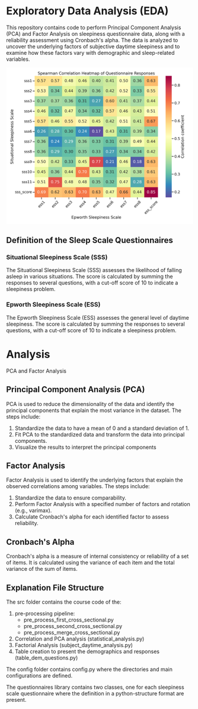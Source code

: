 # Exploratory Data Analysis (EDA)
This repository contains code to perform Principal Component Analysis (PCA) and Factor Analysis on sleepiness questionnaire data, along with a reliability assessment using Cronbach's alpha. The data is analyzed to uncover the underlying factors of subjective daytime sleepiness and to examine how these factors vary with demographic and sleep-related variables.

![alt text](presentation\correlation_ess_sss.png "Correlation Between Questionnaires")


## Definition of the Sleep Scale Questionnaires
### Situational Sleepiness Scale (SSS)
The Situational Sleepiness Scale (SSS) assesses the likelihood of falling asleep in various situations. The score is calculated by summing the responses to several questions, with a cut-off score of 10 to indicate a sleepiness problem.

### Epworth Sleepiness Scale (ESS)
The Epworth Sleepiness Scale (ESS) assesses the general level of daytime sleepiness. The score is calculated by summing the responses to several questions, with a cut-off score of 10 to indicate a sleepiness problem.

# Analysis
PCA and Factor Analysis
## Principal Component Analysis (PCA)
PCA is used to reduce the dimensionality of the data and identify the principal components that explain the most variance in the dataset. The steps include:

1. Standardize the data to have a mean of 0 and a standard deviation of 1.
2. Fit PCA to the standardized data and transform the data into principal components.
3. Visualize the results to interpret the principal components

## Factor Analysis
Factor Analysis is used to identify the underlying factors that explain the observed correlations among variables. The steps include:

1. Standardize the data to ensure comparability.
2. Perform Factor Analysis with a specified number of factors and rotation (e.g., varimax).
3. Calculate Cronbach's alpha for each identified factor to assess reliability.

## Cronbach's Alpha
Cronbach's alpha is a measure of internal consistency or reliability of a set of items. It is calculated using the variance of each item and the total variance of the sum of items.

## Explanation File Structure 
The src folder contains the course code of the: 
1. pre-processing pipeline:
   - pre_process_first_cross_sectional.py
   - pre_process_second_cross_sectional.py
   - pre_process_merge_cross_sectional.py
2. Correlation and PCA analysis (statistical_analysis.py)
3. Factorial Analysis (subject_daytime_analysis.py)
4. Table creation to present the demographics and responses (table_dem_questions.py)

The config folder contains config.py where the directories and main configurations are defined. 

The questionnaires library contains two classes, one for each sleepiness scale questionnaire where 
the definition in a python-structure format are present. 

